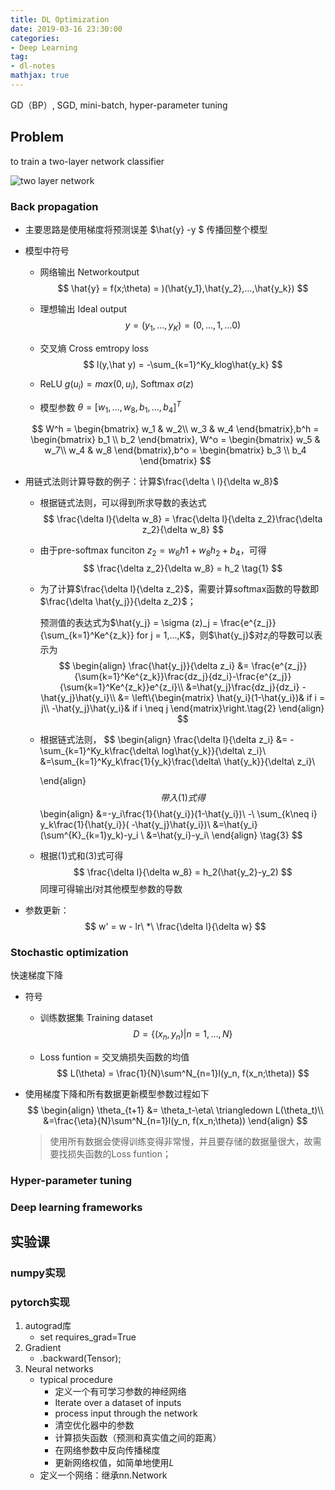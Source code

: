 ```yaml
---
title: DL Optimization
date: 2019-03-16 23:30:00
categories:
- Deep Learning
tag:
- dl-notes
mathjax: true
---
```






GD（BP）, SGD, mini-batch, hyper-parameter tuning



## Problem 

to train a two-layer network classifier

![two layer network](https://s2.ax1x.com/2019/03/13/Akt8ds.jpg)



### Back propagation

- 主要思路是使用梯度将预测误差  $\hat{y} -y $  传播回整个模型

- 模型中符号

  - 网络输出 Networkoutput
    $$
    \hat{y} = f(x;\theta) = )(\hat{y_1},\hat{y_2},...,\hat{y_k})
    $$

  - 理想输出 Ideal output
    $$
    y = (y_1,...,y_K) = (0,...,1,...0)
    $$

  - 交叉熵 Cross emtropy loss 
    $$
    l(y,\hat y) = -\sum_{k=1}^Ky_klog\hat{y_k}
    $$

  - ReLU $g(u_i) = max(0, u_i)$, Softmax $\sigma(z)$

  - 模型参数 $\theta = [w_1, ... ,w_8,b_1,...,b_4 ]^T$

  $$
  W^h = \begin{bmatrix}
  w_1 & w_2\\ 
  w_3 & w_4
  \end{bmatrix},b^h = \begin{bmatrix}
  b_1 \\ 
  b_2
  \end{bmatrix}, W^o = \begin{bmatrix}
   w_5 & w_7\\ 
   w_4 & w_8 
  \end{bmatrix},b^o = \begin{bmatrix}
   b_3 \\ 
   b_4
  \end{bmatrix}
  $$

- 用链式法则计算导数的例子：计算$\frac{\delta \ l}{\delta  w_8}$

  - 根据链式法则，可以得到所求导数的表达式
    $$
    \frac{\delta  l}{\delta  w_8} = \frac{\delta l}{\delta z_2}\frac{\delta z_2}{\delta w_8}
    $$

  - 由于pre-softmax funciton $z_2 = w_6h1+w_8h_2+b_4$，可得
    $$
    \frac{\delta z_2}{\delta w_8} = h_2  \tag{1}
    $$

  - 为了计算$\frac{\delta l}{\delta z_2}$，需要计算softmax函数的导数即$\frac{\delta \hat{y_j}}{\delta z_2}$；

    预测值的表达式为$\hat{y_j} = \sigma (z)_j = \frac{e^{z_j}}{\sum_{k=1}^Ke^{z_k}} for j = 1,...,K$，则$\hat{y_j}$对$z_i$的导数可以表示为
    $$
    \begin{align}
    \frac{\hat{y_j}}{\delta z_i}
    &= \frac{e^{z_j}}{\sum{k=1}^Ke^{z_k}}\frac{dz_j}{dz_i}-\frac{e^{z_j}}{\sum{k=1}^Ke^{z_k}}e^{z_i}\\
    &=\hat{y_j}\frac{dz_j}{dz_i} - \hat{y_j}\hat{y_i}\\
    &= \left\{\begin{matrix}
     \hat{y_i}(1-\hat{y_i})& if i = j\\ 
     -\hat{y_j}\hat{y_i}& if i \neq j
    \end{matrix}\right.\tag{2}
    \end{align}
    $$

  - 根据链式法则，
    $$
    \begin{align}
    \frac{\delta l}{\delta z_i} &= -\sum_{k=1}^Ky_k\frac{\delta\ log\hat{y_k}}{\delta\ z_i}\\
    &=\sum_{k=1}^Ky_k\frac{1}{y_k}\frac{\delta\ \hat{y_k}}{\delta\ z_i}\\
    
    \end{align}
    $$
    带入(1)式得
    $$
    \begin{align}
    &=-y_i\frac{1}{\hat{y_i}}(1-\hat{y_i})\ -\ \sum_{k\neq i} y_k\frac{1}{\hat{y_i}}( -\hat{y_j}\hat{y_i})\\
    &=\hat{y_i}(\sum^{K}_{k=1}y_k)-y_i \\
    &=\hat{y_i}-y_i\\
    \end{align} \tag{3}
    $$

  - 根据(1)式和(3)式可得
    $$
    \frac{\delta  l}{\delta  w_8} = h_2(\hat{y_2}-y_2)
    $$
    同理可得输出$l$对其他模型参数的导数

- 参数更新：
  $$
  w' = w - lr\ *\ \frac{\delta l}{\delta w}
  $$
  

### Stochastic optimization

快速梯度下降

- 符号

  - 训练数据集 Training dataset
    $$
    D = \{(x_n, y_n) | n = 1,...,N \}
    $$

  - Loss funtion = 交叉熵损失函数的均值
    $$
    L(\theta) = \frac{1}{N}\sum^N_{n=1}l(y_n, f(x_n;\theta))
    $$

- 使用梯度下降和所有数据更新模型参数过程如下
  $$
  \begin{align}
  \theta_{t+1} &= \theta_t-\eta\ \triangledown L(\theta_t)\\
  &=\frac{\eta}{N}\sum^N_{n=1}l(y_n, f(x_n;\theta))
  \end{align}
  $$

  >  使用所有数据会使得训练变得非常慢，并且要存储的数据量很大，故需要找损失函数的Loss funtion；



### Hyper-parameter tuning

### Deep learning frameworks



## 实验课

### numpy实现

### pytorch实现

1. autograd库
   - set requires_grad=True
2. Gradient
   - .backward(Tensor);
3. Neural networks
   - typical procedure
     - 定义一个有可学习参数的神经网络
     - Iterate over a dataset of inputs
     - process input through the network
     - 清空优化器中的参数
     - 计算损失函数（预测和真实值之间的距离）
     - 在网络参数中反向传播梯度
     - 更新网络权值，如简单地使用$L$
   - 定义一个网络：继承nn.Network